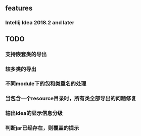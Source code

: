 ## features
### Intellij Idea 2018.2 and later
## TODO 
### 支持嵌套类的导出
### 较多类的导出
### 不同module下的包和类重名的处理
### 当包含一个resource目录时，所有类全部导出的问题修复
### 输出idea的显示信息分级
### 判断jar已经存在，则覆盖的提示